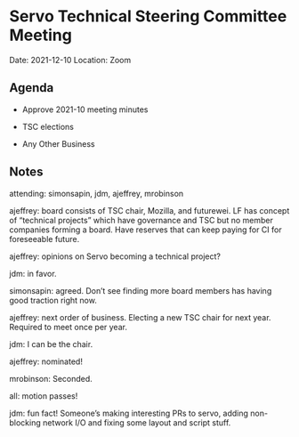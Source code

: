 # Servo Technical Steering Committee Meeting

Date: 2021-12-10
Location: Zoom

## Agenda

* Approve 2021-10 meeting minutes

* TSC elections

* Any Other Business

## Notes

attending: simonsapin, jdm, ajeffrey, mrobinson

ajeffrey: board consists of TSC chair, Mozilla, and futurewei. LF has concept of “technical projects” which have governance and TSC but no member companies forming a board. Have reserves that can keep paying for CI for foreseeable future.

ajeffrey: opinions on Servo becoming a technical project?

jdm: in favor.

simonsapin: agreed. Don’t see finding more board members has having good traction right now.

ajeffrey: next order of business. Electing a new TSC chair for next year. Required to meet once per year.

jdm: I can be the chair.

ajeffrey: nominated!

mrobinson: Seconded.

all: motion passes!

jdm: fun fact! Someone’s making interesting PRs to servo, adding non-blocking network I/O and fixing some layout and script stuff.
